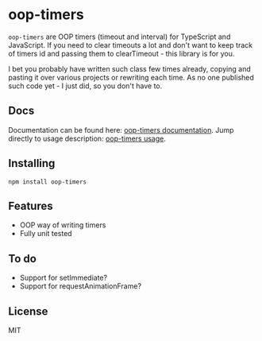 # oop-timers

`oop-timers` are OOP timers (timeout and interval) for TypeScript and JavaScript. If you need to clear timeouts a lot
and don't want to keep track of timers id and passing them to clearTimeout - this library is for you.

I bet you probably have written such class few times already, copying and pasting it over various projects or rewriting
each time. As no one published such code yet - I just did, so you don't have to.

## Docs

Documentation can be found here: [oop-timers documentation](https://dzek69.github.io/oop-timers).
Jump directly to usage description: [oop-timers usage](https://dzek69.github.io/oop-timers/tutorial-Usage.html).

## Installing

`npm install oop-timers`

## Features

- OOP way of writing timers
- Fully unit tested

## To do

- Support for setImmediate?
- Support for requestAnimationFrame?

## License

MIT
